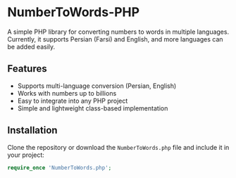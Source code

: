 # NumberToWords-PHP

A simple PHP library for converting numbers to words in multiple languages.  
Currently, it supports Persian (Farsi) and English, and more languages can be added easily.

## Features
- Supports multi-language conversion (Persian, English)
- Works with numbers up to billions
- Easy to integrate into any PHP project
- Simple and lightweight class-based implementation

## Installation
Clone the repository or download the `NumberToWords.php` file and include it in your project:
```php
require_once 'NumberToWords.php';
